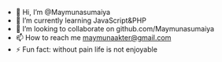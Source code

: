 - 👋 Hi, I’m @Maymunasumaiya
- 🌱 I’m currently learning JavaScript&PHP
- 💞️ I’m looking to collaborate on github.com/Maymunasumaiya
- 📫 How to reach me maymunaakter@gmail.com
- ⚡ Fun fact: without pain life is not enjoyable
